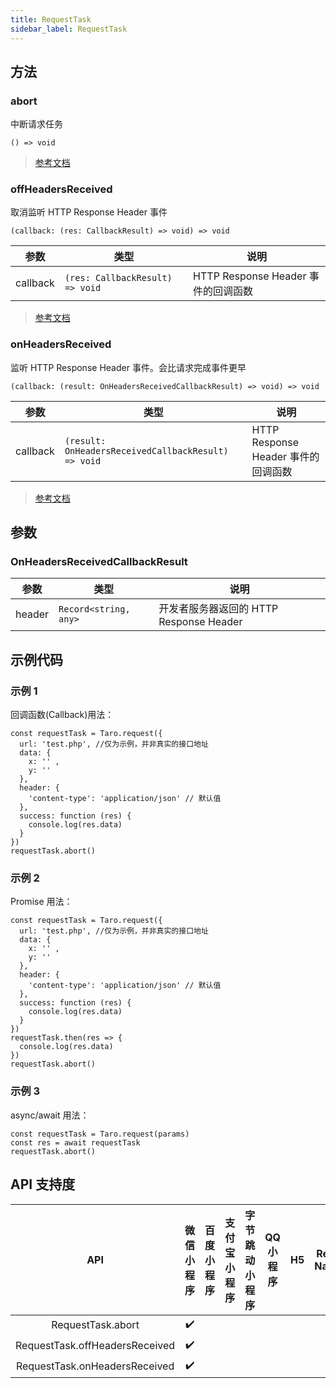 ```yaml
---
title: RequestTask
sidebar_label: RequestTask
---
```


## 方法

### abort

中断请求任务

```tsx
() => void
```

> [参考文档](https://developers.weixin.qq.com/miniprogram/dev/api/network/request/RequestTask.abort.html)

### offHeadersReceived

取消监听 HTTP Response Header 事件

```tsx
(callback: (res: CallbackResult) => void) => void
```

| 参数 | 类型 | 说明 |
| --- | --- | --- |
| callback | `(res: CallbackResult) => void` | HTTP Response Header 事件的回调函数 |

> [参考文档](https://developers.weixin.qq.com/miniprogram/dev/api/network/request/RequestTask.offHeadersReceived.html)

### onHeadersReceived

监听 HTTP Response Header 事件。会比请求完成事件更早

```tsx
(callback: (result: OnHeadersReceivedCallbackResult) => void) => void
```

| 参数 | 类型 | 说明 |
| --- | --- | --- |
| callback | `(result: OnHeadersReceivedCallbackResult) => void` | HTTP Response Header 事件的回调函数 |

> [参考文档](https://developers.weixin.qq.com/miniprogram/dev/api/network/request/RequestTask.onHeadersReceived.html)

## 参数

### OnHeadersReceivedCallbackResult

| 参数 | 类型 | 说明 |
| --- | --- | --- |
| header | `Record<string, any>` | 开发者服务器返回的 HTTP Response Header |

## 示例代码

### 示例 1

回调函数(Callback)用法：

```tsx
const requestTask = Taro.request({
  url: 'test.php', //仅为示例，并非真实的接口地址
  data: {
    x: '' ,
    y: ''
  },
  header: {
    'content-type': 'application/json' // 默认值
  },
  success: function (res) {
    console.log(res.data)
  }
})
requestTask.abort()
```

### 示例 2

Promise 用法：

```tsx
const requestTask = Taro.request({
  url: 'test.php', //仅为示例，并非真实的接口地址
  data: {
    x: '' ,
    y: ''
  },
  header: {
    'content-type': 'application/json' // 默认值
  },
  success: function (res) {
    console.log(res.data)
  }
})
requestTask.then(res => {
  console.log(res.data)
})
requestTask.abort()
```

### 示例 3

async/await 用法：

```tsx
const requestTask = Taro.request(params)
const res = await requestTask
requestTask.abort()
```

## API 支持度

| API | 微信小程序 | 百度小程序 | 支付宝小程序 | 字节跳动小程序 | QQ 小程序 | H5 | React Native | 快应用 |
| :---: | :---: | :---: | :---: | :---: | :---: | :---: | :---: | :---: |
| RequestTask.abort | ✔️ |  |  |  |  |  |  |  |
| RequestTask.offHeadersReceived | ✔️ |  |  |  |  |  |  |  |
| RequestTask.onHeadersReceived | ✔️ |  |  |  |  |  |  |  |
